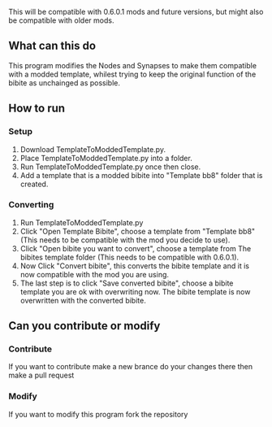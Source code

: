 This will be compatible with 0.6.0.1 mods and future versions, but might also be compatible with older mods.

## What can this do
This program modifies the Nodes and Synapses to make them compatible with a modded template,
whilest trying to keep the original function of the bibite as unchainged as possible.

## How to run
### Setup
1. Download TemplateToModdedTemplate.py.
2. Place TemplateToModdedTemplate.py into a folder.
3. Run TemplateToModdedTemplate.py once then close.
4. Add a template that is a modded bibite into "Template bb8" folder that is created.

### Converting
1. Run TemplateToModdedTemplate.py
2. Click "Open Template Bibite", choose a template from "Template bb8" (This needs to be compatible with the mod you decide to use).
3. Click "Open bibite you want to convert", choose a template from The bibites template folder (This needs to be compatible with 0.6.0.1).
4. Now Click "Convert bibite", this converts the bibite template and it is now compatible with the mod you are using.
5. The last step is to click "Save converted bibite", choose a bibite template you are ok with overwriting now. The bibite template is now overwritten with the converted bibite.

## Can you contribute or modify
### Contribute
If you want to contribute make a new brance do your changes there then make a pull request

### Modify
If you want to modify this program fork the repository
